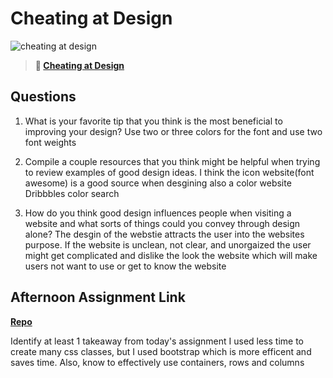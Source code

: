 # Cheating at Design

![cheating at design](https://bcw.blob.core.windows.net/public/img/courses/5247609446691139)

> **📖 [Cheating at Design](https://codeworksacademy.com/fs-student-guide/resources/wk1/04-Cheating-at-Design)**

## Questions

1. What is your favorite tip that you think is the most beneficial to improving your design?
  Use two or three colors for the font and use two font weights

2. Compile a couple resources that you think might be helpful when trying to review examples of good design ideas.
  I think the icon website(font awesome) is a good source when desgining 
  also a color website Dribbbles color search

3. How do you think good design influences people when visiting a website and what sorts of things could you convey through design alone?
  The desgin of the webstie attracts the user into the websites purpose. If the website is unclean, not clear, and unorgaized the user might get complicated and dislike the look the website which will make users not want to use or get to know the website 

## Afternoon Assignment Link

**[Repo](https://github.com/katie-mccauley/bootstrapc)**

Identify at least 1 takeaway from today's assignment
  I used less time to create many css classes, but I used bootstrap which is more efficent and saves time. Also, know to effectively use containers, rows and columns